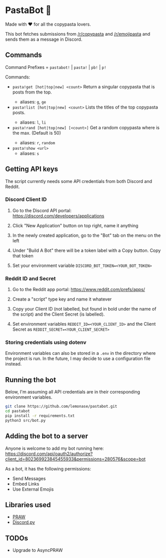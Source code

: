 # PastaBot 🍝

Made with ♥ for all the copypasta lovers.

This bot fetches submissions from [/r/copypasta](https://reddit.com/r/copypasta)
and [/r/emojipasta](https://reddit.com/r/emojipasta) and sends them as a message
in Discord.

## Commands

Command Prefixes = `pastabot!` | `pasta!` | `pb!` | `p!`

Commands:

- `pasta!get [hot|top|new] <count>`
  Return a singular copypasta that is <count> posts from the top.
  - aliases: `g`, `ge`
- `pasta!list [hot|top|new] <count>`
  Lists the titles of the top <count> copypasta posts.
  - aliases: `l`, `li`
- `pasta!rand [hot|top|new] [<count>]`
  Get a random copypasta where <count> is the max. (Default is 50)
  - aliases: `r`, `random`
- `pasta!show <url>`
  - aliases: `s`

## Getting API keys

The script currently needs some API credentials from both Discord and Reddit.

### Discord Client ID

1. Go to the Discord API portal:
   https://discord.com/developers/applications

2. Click "New Application" button on top right, name it anything

3. In the newly created application, go to the "Bot" tab on the menu on the left

4. Under "Build A Bot" there will be a token label with a Copy button.
   Copy that token

5. Set your environment variable `DISCORD_BOT_TOKEN=<YOUR_BOT_TOKEN>`

### Reddit ID and Secret

1. Go to the Reddit app portal:
   https://www.reddit.com/prefs/apps/

2. Create a "script" type key and name it whatever

3. Copy your Client ID (not labelled, but found in bold under the name of the script)
   and the Client Secret (is labelled).

4. Set environment variables `REDDIT_ID=<YOUR_CLIENT_ID>`
   and the Client Secret as `REDDIT_SECRET=<YOUR_CLIENT_SECRET>`

### Storing credentials using dotenv

Environment variables can also be stored in a `.env` in the directory where the
project is run. In the future, I may decide to use a configuration file instead.

## Running the bot

Below, I'm assuming all API credentials are in their corresponding
environment variables.

```sh
git clone https://github.com/lemonase/pastabot.git
cd pastabot
pip install -r requirements.txt
python3 src/bot.py
```

## Adding the bot to a server

Anyone is welcome to add my bot running here:
https://discord.com/api/oauth2/authorize?client_id=802369923845455933&permissions=280576&scope=bot

As a bot, it has the following permissions:
- Send Messages
- Embed Links
- Use External Emojis

## Libraries used

- [PRAW](https://github.com/praw-dev/praw)
- [Discord.py](https://github.com/Rapptz/discord.py)

## TODOs

- Upgrade to AsyncPRAW
